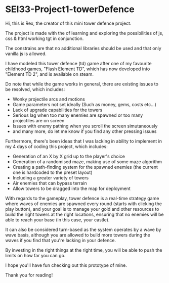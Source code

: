 # SEI33-Project1-towerDefence

Hi, this is Rex, the creator of this mini tower defence project.

The project is made with the of learning and exploring the possibilities of js, css & html working tgt in conjunction.

The constrains are that no additional libraries should be used and that only vanilla js is allowed.

I have modeled this tower defence (td) game after one of my favourite childhood games, "Flash Element TD", which has now developed into "Element TD 2", and is available on steam.

Do note that while the game works in general, there are existing issues to be resolved, which includes:
- Wonky projectile arcs and motions
- Game parameters not set ideally (Such as money, gems, costs etc...)
- Lack of upgrade capabilities for the towers
- Serious lag when too many enemies are spawned or too many projectiles are on screen
- Issues with enemy pathing when you scroll the screen simutaneously
- and many more, do let me know if you find any other pressing issues



Furthermore, there's been ideas that I was lacking in ability to implement in my 4 days of coding this project, which includes:
- Generation of an X by X grid up to the player's choice
- Generation of a randomised maze, making use of some maze algorithm
- Creating a path-finding system for the spawned enemies (the current one is hardcoded to the preset layout)
- Including a greater variety of towers
- Air enemies that can bypass terrain
- Allow towers to be dragged into the map for deployment

With regards to the gameplay, tower defence is a real-time strategy game where waves of enemies are spawned every round (starts with clicking the play button), and your goal is to manage your gold and other resources to build the right towers at the right locations, ensuring that no enemies will be able to reach your base (in this case, your castle).

It can also be considered turn-based as the system operates by a wave by wave basis, although you are allowed to build more towers during the waves if you find that you're lacking in your defence.

By investing in the right things at the right time, you will be able to push the limits on how far you can go.

I hope you'll have fun checking out this prototype of mine.

Thank you for reading!
